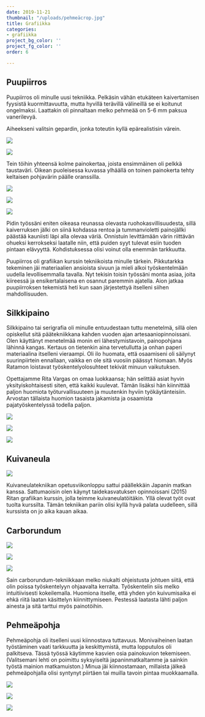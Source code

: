 ```yaml
---
date: 2019-11-21
thumbnail: "/uploads/pehmeäcrop.jpg"
title: Grafiikka
categories:
- grafiikka
project_bg_color: ''
project_fg_color: ''
order: 6

---
```

## Puupiirros

Puupiirros oli minulle uusi tekniikka. Pelkäsin vähän etukäteen kaivertamisen fyysistä kuormittavuutta, mutta hyvillä terävillä välineillä se ei koitunut ongelmaksi. Laattakin oli pinnaltaan melko pehmeää on 5-6 mm paksua vanerilevyä.

Aiheekseni valitsin gepardin, jonka toteutin kyllä epärealistisin värein.

![](/uploads/veisto_pieni.jpg)

![](/uploads/gepardikollaasi.jpg)

Tein töihin yhteensä kolme painokertaa, joista ensimmäinen oli pelkkä taustaväri. Oikean puoleisessa kuvassa ylhäällä on toinen painokerta tehty keltaisen pohjavärin päälle oranssilla.

![](/uploads/gepardikeltpieni.jpg)

![](/uploads/geppunpieni.jpg)

![](/uploads/peppupieni.jpg)

Pidin työssäni eniten oikeasa reunassa olevasta ruohokasvillisuudesta, sillä kaiverruksen jälki on siinä kohdassa rentoa ja tummanvioletti painojällki päästää kauniisti läpi alla olevaa väriä. Onnistuin levittämään värin riittävän ohueksi kerrokseksi laatalle niin, että puiden syyt tulevat esiin tuoden pintaan elävyyttä. Kohdistuksessa olisi voinut olla enemmän tarkkuutta.

Puupiirros oli grafiikan kurssin tekniikoista minulle tärkein. Pikkutarkka tekeminen jäi materiaalien ansioista sivuun ja mieli alkoi työskentelmään uudella levollisemmalla tavalla. Nyt tekisin toisin työssäni monta asiaa, joita kiireessä ja ensikertalaisena en osannut paremmin ajatella. Aion jatkaa puupiirroksen tekemistä heti kun saan järjestettyä itselleni siihen mahdollisuuden.

## Silkkipaino

Silkkipaino tai serigrafia oli minulle entuudestaan tuttu menetelmä, sillä olen opiskellut sitä päätekniikkana kahden vuoden ajan artesaaniopinnoissani. Olen käyttänyt menetelmää monin eri lähestymistavoin, painopohjana lähinnä kangas. Kertaus on tietenkin aina tervetullutta ja onhan paperi materiaalina itselleni vieraampi. Oli ilo huomata, että osaamiseni oli säilynyt suurinpiirtein ennallaan, vaikka en ole sitä vuosiin päässyt hiomaan. Myös Ratamon loistavat työskentelyolosuhteet tekivät minuun vaikutuksen.

Opettajamme Rita Vargas on omaa luokkaansa; hän selittää asiat hyvin yksityiskohtaisesti siten, että kaikki kuulevat. Tämän lisäksi hän kiinnittää paljon huomiota työturvallisuuteen ja muutenkin hyviin työkäytänteisiin. Arvostan tällaista huomion tasaista jakamista ja osaamista pajatyöskentelyssä todella paljon.

![](/uploads/seripaino.jpg)

![](/uploads/seripunpieni.jpg)

![](/uploads/puut.jpg)

## Kuivaneula

![](/uploads/kuivat.jpg)

Kuivaneulatekniikan opetusviikonloppu sattui päällekkäin Japanin matkan kanssa. Sattumaoisin olen käynyt taidekasvatuksen opinnoissani (2015) Ritan grafiikan kurssin, jolla teimme kuivaneulatöitäkin. Yllä olevat työt ovat tuolta kurssilta. Tämän tekniikan pariin olisi kyllä hyvä palata uudelleen, sillä kurssista on jo aika kauan aikaa.

## Carborundum

![](/uploads/pyönel.jpg)

![](/uploads/laatat.jpg)

![](/uploads/puutkoll.jpg)

Sain carborundum-tekniikkaan melko niukalti ohjeistusta johtuen siitä, että olin poissa työskentelyyn ohjaavalta kerralta. Työskentelin siis melko intuitiivisesti kokeilemalla. Huomiona itselle, että yhden yön kuivumisaika ei ehkä riitä laatan käsittelyn kiinnittymiseen. Pestessä laatasta lähti paljon ainesta ja sitä tarttui myös painotöihin.

## Pehmeäpohja

Pehmeäpohja oli itselleni uusi kiinnostava tuttavuus. Monivaiheinen laatan työstäminen vaati tarkkuutta ja keskittymistä, mutta lopputulos oli palkitseva. Tässä työssä käytimme kasvien osia painokuvion tekemiseen. (Valitsemani lehti on poimittu syksyiseltä japaninmatkaltamme ja sainkin työstä mainion matkamuiston.) Minua jäi kiinnostamaan, millaista jälkeä pehmeäpohjalla olisi syntynyt piirtäen tai muilla tavoin pintaa muokkaamalla.

![](/uploads/pehmeäkollaasi.jpg)

![](/uploads/lehdet.jpg)

![](/uploads/vihreälehticrop.jpg)